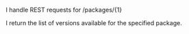 I handle REST requests for /packages/{1}

I return the list of versions available for the specified package.
